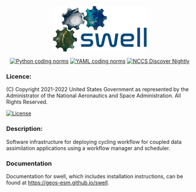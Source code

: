 <div
  align="center"
>
<img
  src="https://github.com/GEOS-ESM/swell/blob/develop/etc/logo/SwellLogo%400.33x.png"
  width="50%"
/>

[![Python coding norms](https://github.com/GEOS-ESM/swell/actions/workflows/python_coding_norms.yml/badge.svg?branch=develop)](https://github.com/GEOS-ESM/swell/actions/workflows/python_coding_norms.yml)
[![YAML coding norms](https://github.com/GEOS-ESM/swell/actions/workflows/yaml_coding_norms.yml/badge.svg?branch=develop)](https://github.com/GEOS-ESM/swell/actions/workflows/yaml_coding_norms.yml)
[![NCCS Discover Nightly](https://github.com/GEOS-ESM/swell/actions/workflows/discover_nightly.yml/badge.svg?branch=develop)](https://github.com/GEOS-ESM/swell/actions/workflows/discover_nightly.yml)

</div>

### Licence:

(C) Copyright 2021-2022 United States Government as represented by the Administrator of the National
Aeronautics and Space Administration. All Rights Reserved.

[![License](https://img.shields.io/badge/License-Apache%202.0-blue.svg)](https://opensource.org/licenses/Apache-2.0)


### Description:

Software infrastructure for deploying cycling workflow for coupled data assimilation applications
using a workflow manager and scheduler.

### Documentation

Documentation for swell, which includes installation instructions, can be found at <a href="https://geos-esm.github.io/swell" target="_blank">https://geos-esm.github.io/swell</a>.
